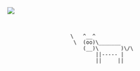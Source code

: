 
<a href="https://stackoverflow.com/users/14139506/nik-kita">
  <img src="https://stackoverflow.com/users/flair/14139506.png?theme=dark">
</a>
<pre>
 
                        \   ^__^
                         \  (oo)\_______
                            (__)\       )\/\
                                ||----- |
                                ||     ||

</pre>

